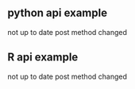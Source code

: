 ## python api example
not up to date post method changed

## R api example
not up to date post method changed
